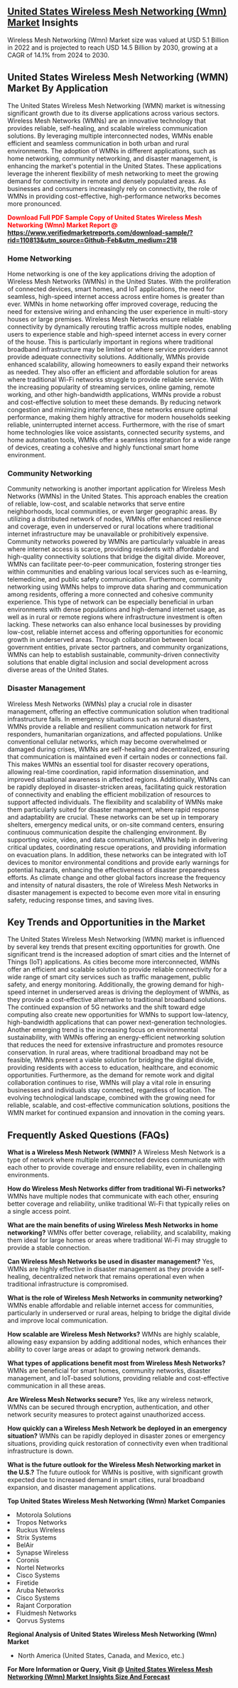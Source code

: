 <h2><a href="https://www.verifiedmarketreports.com/download-sample/?rid=110813&amp;utm_source=Github-Feb&amp;utm_medium=218" target="_blank">United States Wireless Mesh Networking (Wmn) Market</a> Insights</h2><p>Wireless Mesh Networking (Wmn) Market size was valued at USD 5.1 Billion in 2022 and is projected to reach USD 14.5 Billion by 2030, growing at a CAGR of 14.1% from 2024 to 2030.</p><p><div> <h2>United States Wireless Mesh Networking (WMN) Market By Application</h2> <p>The United States Wireless Mesh Networking (WMN) market is witnessing significant growth due to its diverse applications across various sectors. Wireless Mesh Networks (WMNs) are an innovative technology that provides reliable, self-healing, and scalable wireless communication solutions. By leveraging multiple interconnected nodes, WMNs enable efficient and seamless communication in both urban and rural environments. The adoption of WMNs in different applications, such as home networking, community networking, and disaster management, is enhancing the market's potential in the United States. These applications leverage the inherent flexibility of mesh networking to meet the growing demand for connectivity in remote and densely populated areas. As businesses and consumers increasingly rely on connectivity, the role of WMNs in providing cost-effective, high-performance networks becomes more pronounced. <b><p><span class=""><span style="color: #ff0000;"><strong>Download Full PDF Sample Copy of United States Wireless Mesh Networking (Wmn) Market Report</strong> @ </span><a href="https://www.verifiedmarketreports.com/download-sample/?rid=110813&amp;utm_source=Github-Feb&amp;utm_medium=218" target="_blank">https://www.verifiedmarketreports.com/download-sample/?rid=110813&amp;utm_source=Github-Feb&amp;utm_medium=218</a></span></p></b> </p> <h3>Home Networking</h3> <p>Home networking is one of the key applications driving the adoption of Wireless Mesh Networks (WMNs) in the United States. With the proliferation of connected devices, smart homes, and IoT applications, the need for seamless, high-speed internet access across entire homes is greater than ever. WMNs in home networking offer improved coverage, reducing the need for extensive wiring and enhancing the user experience in multi-story houses or large premises. Wireless Mesh Networks ensure reliable connectivity by dynamically rerouting traffic across multiple nodes, enabling users to experience stable and high-speed internet access in every corner of the house. This is particularly important in regions where traditional broadband infrastructure may be limited or where service providers cannot provide adequate connectivity solutions. Additionally, WMNs provide enhanced scalability, allowing homeowners to easily expand their networks as needed. They also offer an efficient and affordable solution for areas where traditional Wi-Fi networks struggle to provide reliable service. With the increasing popularity of streaming services, online gaming, remote working, and other high-bandwidth applications, WMNs provide a robust and cost-effective solution to meet these demands. By reducing network congestion and minimizing interference, these networks ensure optimal performance, making them highly attractive for modern households seeking reliable, uninterrupted internet access. Furthermore, with the rise of smart home technologies like voice assistants, connected security systems, and home automation tools, WMNs offer a seamless integration for a wide range of devices, creating a cohesive and highly functional smart home environment. <h3>Community Networking</h3> <p>Community networking is another important application for Wireless Mesh Networks (WMNs) in the United States. This approach enables the creation of reliable, low-cost, and scalable networks that serve entire neighborhoods, local communities, or even larger geographic areas. By utilizing a distributed network of nodes, WMNs offer enhanced resilience and coverage, even in underserved or rural locations where traditional internet infrastructure may be unavailable or prohibitively expensive. Community networks powered by WMNs are particularly valuable in areas where internet access is scarce, providing residents with affordable and high-quality connectivity solutions that bridge the digital divide. Moreover, WMNs can facilitate peer-to-peer communication, fostering stronger ties within communities and enabling various local services such as e-learning, telemedicine, and public safety communication. Furthermore, community networking using WMNs helps to improve data sharing and communication among residents, offering a more connected and cohesive community experience. This type of network can be especially beneficial in urban environments with dense populations and high-demand internet usage, as well as in rural or remote regions where infrastructure investment is often lacking. These networks can also enhance local businesses by providing low-cost, reliable internet access and offering opportunities for economic growth in underserved areas. Through collaboration between local government entities, private sector partners, and community organizations, WMNs can help to establish sustainable, community-driven connectivity solutions that enable digital inclusion and social development across diverse areas of the United States. <h3>Disaster Management</h3> <p>Wireless Mesh Networks (WMNs) play a crucial role in disaster management, offering an effective communication solution when traditional infrastructure fails. In emergency situations such as natural disasters, WMNs provide a reliable and resilient communication network for first responders, humanitarian organizations, and affected populations. Unlike conventional cellular networks, which may become overwhelmed or damaged during crises, WMNs are self-healing and decentralized, ensuring that communication is maintained even if certain nodes or connections fail. This makes WMNs an essential tool for disaster recovery operations, allowing real-time coordination, rapid information dissemination, and improved situational awareness in affected regions. Additionally, WMNs can be rapidly deployed in disaster-stricken areas, facilitating quick restoration of connectivity and enabling the efficient mobilization of resources to support affected individuals. The flexibility and scalability of WMNs make them particularly suited for disaster management, where rapid response and adaptability are crucial. These networks can be set up in temporary shelters, emergency medical units, or on-site command centers, ensuring continuous communication despite the challenging environment. By supporting voice, video, and data communication, WMNs help in delivering critical updates, coordinating rescue operations, and providing information on evacuation plans. In addition, these networks can be integrated with IoT devices to monitor environmental conditions and provide early warnings for potential hazards, enhancing the effectiveness of disaster preparedness efforts. As climate change and other global factors increase the frequency and intensity of natural disasters, the role of Wireless Mesh Networks in disaster management is expected to become even more vital in ensuring safety, reducing response times, and saving lives. <h2>Key Trends and Opportunities in the Market</h2> <p>The United States Wireless Mesh Networking (WMN) market is influenced by several key trends that present exciting opportunities for growth. One significant trend is the increased adoption of smart cities and the Internet of Things (IoT) applications. As cities become more interconnected, WMNs offer an efficient and scalable solution to provide reliable connectivity for a wide range of smart city services such as traffic management, public safety, and energy monitoring. Additionally, the growing demand for high-speed internet in underserved areas is driving the deployment of WMNs, as they provide a cost-effective alternative to traditional broadband solutions. The continued expansion of 5G networks and the shift toward edge computing also create new opportunities for WMNs to support low-latency, high-bandwidth applications that can power next-generation technologies. Another emerging trend is the increasing focus on environmental sustainability, with WMNs offering an energy-efficient networking solution that reduces the need for extensive infrastructure and promotes resource conservation. In rural areas, where traditional broadband may not be feasible, WMNs present a viable solution for bridging the digital divide, providing residents with access to education, healthcare, and economic opportunities. Furthermore, as the demand for remote work and digital collaboration continues to rise, WMNs will play a vital role in ensuring businesses and individuals stay connected, regardless of location. The evolving technological landscape, combined with the growing need for reliable, scalable, and cost-effective communication solutions, positions the WMN market for continued expansion and innovation in the coming years. <h2>Frequently Asked Questions (FAQs)</h2> <p><b>What is a Wireless Mesh Network (WMN)?</b> A Wireless Mesh Network is a type of network where multiple interconnected devices communicate with each other to provide coverage and ensure reliability, even in challenging environments.</p> <p><b>How do Wireless Mesh Networks differ from traditional Wi-Fi networks?</b> WMNs have multiple nodes that communicate with each other, ensuring better coverage and reliability, unlike traditional Wi-Fi that typically relies on a single access point.</p> <p><b>What are the main benefits of using Wireless Mesh Networks in home networking?</b> WMNs offer better coverage, reliability, and scalability, making them ideal for large homes or areas where traditional Wi-Fi may struggle to provide a stable connection.</p> <p><b>Can Wireless Mesh Networks be used in disaster management?</b> Yes, WMNs are highly effective in disaster management as they provide a self-healing, decentralized network that remains operational even when traditional infrastructure is compromised.</p> <p><b>What is the role of Wireless Mesh Networks in community networking?</b> WMNs enable affordable and reliable internet access for communities, particularly in underserved or rural areas, helping to bridge the digital divide and improve local communication.</p> <p><b>How scalable are Wireless Mesh Networks?</b> WMNs are highly scalable, allowing easy expansion by adding additional nodes, which enhances their ability to cover large areas or adapt to growing network demands.</p> <p><b>What types of applications benefit most from Wireless Mesh Networks?</b> WMNs are beneficial for smart homes, community networks, disaster management, and IoT-based solutions, providing reliable and cost-effective communication in all these areas.</p> <p><b>Are Wireless Mesh Networks secure?</b> Yes, like any wireless network, WMNs can be secured through encryption, authentication, and other network security measures to protect against unauthorized access.</p> <p><b>How quickly can a Wireless Mesh Network be deployed in an emergency situation?</b> WMNs can be rapidly deployed in disaster zones or emergency situations, providing quick restoration of connectivity even when traditional infrastructure is down.</p> <p><b>What is the future outlook for the Wireless Mesh Networking market in the U.S.?</b> The future outlook for WMNs is positive, with significant growth expected due to increased demand in smart cities, rural broadband expansion, and disaster management applications.</p> </div></p><p><strong>Top United States Wireless Mesh Networking (Wmn) Market Companies</strong></p><div data-test-id=""><p><li>Motorola Solutions</li><li> Tropos Networks</li><li> Ruckus Wireless</li><li> Strix Systems</li><li> BelAir</li><li> Synapse Wireless</li><li> Coronis</li><li> Nortel Networks</li><li> Cisco Systems</li><li> Firetide</li><li> Aruba Networks</li><li> Cisco Systems</li><li> Rajant Corporation</li><li> Fluidmesh Networks</li><li> Qorvus Systems</li></p><div><strong>Regional Analysis of&nbsp;United States Wireless Mesh Networking (Wmn) Market</strong></div><ul><li dir="ltr"><p dir="ltr">North America&nbsp;(United States, Canada, and Mexico, etc.)</p></li></ul><p><strong>For More Information or Query, Visit @&nbsp;</strong><strong><a href="https://www.verifiedmarketreports.com/product/global-wireless-mesh-networking-wmn-market-2019-by-company-regions-type-and-application-forecast-to-2024/?utm_source=Github-Feb&amp;utm_medium=218" target="_blank">United States Wireless Mesh Networking (Wmn) Market Insights Size And Forecast</a></strong></p></div>

